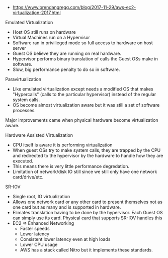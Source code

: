 * https://www.brendangregg.com/blog/2017-11-29/aws-ec2-virtualization-2017.html

Emulated Virtualization

* Host OS still runs on hardware
* Virtual Machines run on a Hypervisor
* Software ran in privilieged mode so full access to hardware on host server
* Guest OS believe they are running on real hardware.
* Hypervisor performs binary translation of calls the Guest OSs make in software.
* Slow, big performance penalty to do so in software.

Paravirtualization

* Like emulated virtualization except needs a modified OS that makes "Hypercalls" (calls to the particular hypervisor) instead of the regular system calls.
* OS become almost virtualization aware but it was still a set of software processes.

Major improvements came when physical hardware become virtualization aware.

Hardware Assisted Virtualization

* CPU itself is aware it is performing virtualization
* When guest OSs try to make system calls, they are trapped by the CPU and redirected to the hypervisor by the hardware to handle how they are executed.
* This means there is very little performance degredation.
* Limitation of network/disk IO still since we still only have one network card/drive/etc.

SR-IOV

* Single root, IO virtualization
* Allows one network card or any other card to present themselves not as one card but as many and is supported in hardware.
* Elimates translation having to be done by the hypervisor. Each Guest OS can simply use its card. Physical card that supports SR-IOV handles this
* EC2 => Enhanced Networking
  * Faster speeds
  * Lower latency
  * Consistent lower latency even at high loads
  * Lower CPU usage
  * AWS has a stack called Nitro but it implements these standards.
